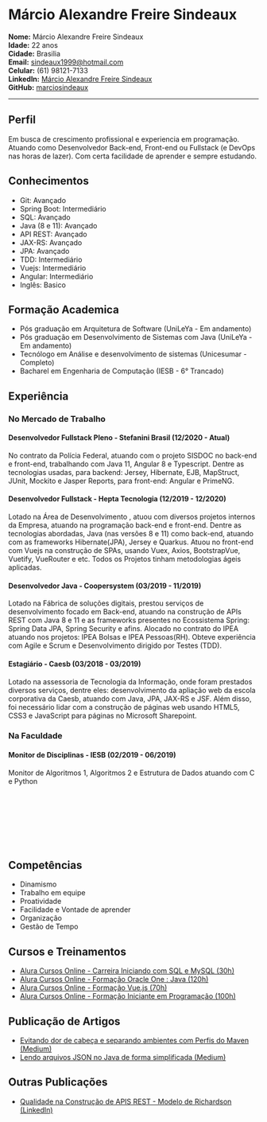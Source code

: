 # Márcio Alexandre Freire Sindeaux
**Nome:** Márcio Alexandre Freire Sindeaux<br>
**Idade:** 22 anos<br>
**Cidade:** Brasilia<br>
**Email:** sindeaux1999@hotmail.com<br>
**Celular:** (61) 98121-7133<br>
**LinkedIn:** [Márcio Alexandre Freire Sindeaux](https://www.linkedin.com/in/m%C3%A1rcio-alexandre-freire-sindeaux-799431148)<br>
**GitHub:** [marciosindeaux](https://github.com/marciosindeaux)<br>
___
## Perfil 
Em busca de crescimento profissional e experiencia em programação. Atuando como Desenvolvedor Back-end, Front-end ou Fullstack (e DevOps nas horas de lazer). Com certa facilidade de aprender e sempre estudando.

## Conhecimentos 
 * Git: Avançado
 * Spring Boot: Intermediário
 * SQL: Avançado
 * Java (8 e 11): Avançado
 * API REST: Avançado
 * JAX-RS: Avançado
 * JPA: Avançado
 * TDD: Intermediário
 * Vuejs: Intermediário
 * Angular: Intermediário
 * Inglês: Basico

## Formação Academica 
 * Pós graduação em Arquitetura de Software (UniLeYa - Em andamento)
 * Pós graduação em Desenvolvimento de Sistemas com Java (UniLeYa - Em andamento)
 * Tecnólogo em Análise e desenvolvimento de sistemas (Unicesumar - Completo)
 * Bacharel em Engenharia de Computação (IESB - 6° Trancado)

## Experiência
### No Mercado de Trabalho 

#### Desenvolvedor Fullstack Pleno - Stefanini Brasil (12/2020 - Atual)
No contrato da Polícia Federal, atuando com o projeto SISDOC no back-end e front-end, trabalhando com Java 11, Angular 8 e Typescript. Dentre as tecnologias usadas, para backend: Jersey, Hibernate, EJB, MapStruct, JUnit, Mockito e Jasper Reports, para front-end: Angular e PrimeNG. 

#### Desenvolvedor Fullstack - Hepta Tecnologia (12/2019 - 12/2020)
Lotado na Área de Desenvolvimento , atuou com diversos projetos internos da Empresa, atuando na programação back-end e front-end.
Dentre as tecnologias abordadas, Java (nas versões 8 e 11) como back-end, atuando com as frameworks Hibernate(JPA), Jersey e Quarkus. Atuou no front-end com Vuejs na construção de SPAs, usando Vuex, Axios, BootstrapVue, Vuetify, VueRouter e etc. Todos os Projetos tinham metodologias ágeis aplicadas.

#### Desenvolvedor Java - Coopersystem (03/2019 - 11/2019)
Lotado na Fábrica de soluções digitais, prestou serviços de desenvolvimento focado em Back-end, atuando na construção de APIs REST com Java 8 e 11 e as frameworks presentes no Ecossistema Spring: Spring Data JPA, Spring Security e afins. Alocado no contrato do IPEA atuando nos projetos: IPEA Bolsas e IPEA Pessoas(RH). Obteve experiência com Agile e Scrum e Desenvolvimento dirigido por Testes (TDD).

#### Estagiário - Caesb (03/2018 - 03/2019)
Lotado na assessoria de Tecnologia da Informação, onde foram prestados diversos serviços, dentre eles: desenvolvimento da apliação web da escola corporativa da Caesb, atuando com Java, JPA, JAX-RS e JSF. Além disso, foi necessário lidar com a construção de páginas web usando HTML5, CSS3 e JavaScript para páginas no Microsoft Sharepoint.
<br>

### Na Faculdade
#### Monitor de Disciplinas - IESB (02/2019 - 06/2019)
Monitor de Algoritmos 1, Algoritmos 2 e Estrutura de Dados atuando com C e Python
<br>
<br>
<br>
<br>
<br>
<br>
<br>
<br>

## Competências
 * Dinamismo
 * Trabalho em equipe 
 * Proatividade
 * Facilidade e Vontade de aprender
 * Organização 
 * Gestão de Tempo

## Cursos e Treinamentos
 * [Alura Cursos Online - Carreira Iniciando com SQL e MySQL (30h)](https://cursos.alura.com.br/user/sindeaux1999/career/iniciando-com-sql-e-mysql/certificate)
 * [Alura Cursos Online - Formação Oracle One : Java (120h)](https://cursos.alura.com.br/user/sindeaux1999/degree-oracleone-java-9004/certificate)
 * [Alura Cursos Online - Formação Vue.js (70h)](https://cursos.alura.com.br/user/sindeaux1999/degree-vuejs-2437/certificate)
 * [Alura Cursos Online - Formação Iniciante em Programação (100h)](https://cursos.alura.com.br/degree/certificate/c145da2d-2093-4d83-888c-39a46027d335)
 
## Publicação de Artigos 
  * [Evitando dor de cabeça e separando ambientes com Perfis do Maven (Medium)](https://medium.com/@marciosindeaux/evitando-dor-de-cabe%C3%A7a-e-separando-ambientes-com-perfis-do-maven-b5ac38847c4c)
  * [Lendo arquivos JSON no Java de forma simplificada (Medium)](https://medium.com/@marciosindeaux/lendo-arquivos-json-no-java-de-forma-simplificada-693e9c89a982)
  
## Outras Publicações
  * [Qualidade na Construção de APIS REST - Modelo de Richardson (LinkedIn)](https://www.linkedin.com/posts/m%C3%A1rcio-alexandre-freire-sindeaux-799431148_qualidade-na-constru%C3%A7%C3%A3o-de-apis-activity-6711119909738348544-1zq1)

